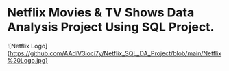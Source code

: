 # Netflix Movies & TV Shows Data Analysis Project Using SQL Project.
![Netflix Logo]{https://github.com/AAdiV3loci7y/Netflix_SQL_DA_Project/blob/main/Netflix%20Logo.jpg}
